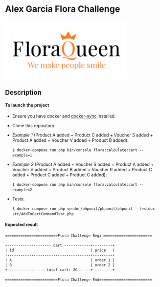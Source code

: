 # Alex Garcia Flora Challenge

![Image description](public/img/logo.png)

## Description

#### To launch the project

- Ensure you have docker and [docker-sync](http://docker-sync.io/) installed.
- Clone this repository

- *Example 1* (Product A added + Product C added + Voucher S added + Product A added + Voucher V added + Product B added):

    ``` $ docker-compose run php bin/console flora:calculate:cart --example=1 ```
- *Example 2* (Product A added + Voucher S added + Product A added + Voucher V added + Product B added + Voucher R added + Product C added + Product C added + Product C added):

    ``` $ docker-compose run php bin/console flora:calculate:cart --example=2 ```
- Tests:

    ``` $ docker-compose run php vendor/phpunit/phpunit/phpunit --testdox src/AddToCartCommandTest.php ```

#### Expected result

    ========================Flora Challenge Begin======================
    
    +-------------------- Cart ------------+---------+
    | id                                   | price   |
    +--------------------------------------+---------+
    | A                                    | order 1 |
    | B                                    | order 2 |
    +----------------- total cart: 2€ -----+---------+
    
    ========================Flora Challenge End========================
